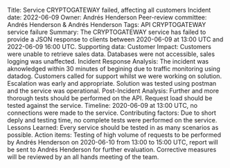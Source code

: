 Title: Service CRYPTOGATEWAY failed, affecting all customers
Incident date: 2022-06-09
Owner: Andrés Henderson
Peer-review committee: Andrés Henderson & Andrés Henderson
Tags: API CRYPTOGATEWAY service failure
Summary: The CRYPTOGATEWAY service has failed to provide a JSON response to clients between 2020-06-09 at 13:00 UTC and 2022-06-09 16:00 UTC.
Supporting data:
Customer Impact: Customers were unable to retrieve sales data. Databases were not accessible, sales logging was unaffected.
Incident Response Analysis: The incident was aknowledged within 30 minutes of begining due to traffic monitoring using datadog. Customers called for support whilst we were working on solution. 
Escalation was early and appropriate.
Solution was tested using postman and the service was operational.
Post-Incident Analysis: Further and more thorough tests should be performed on the API. 
Request load should be tested against the service.
Timeline: 2020-06-09 at 13:00 UTC, no connections were made to the service.
Contributing factors: Due to short deply and testing time, no complete tests were performed on the service. 
Lessons Learned: Every service should be tested in as many scenarios as possible. 
Action items: Testing of high volume of requests to be performed by Andrés Henderson on 2020-06-10 from 13:00 to 15:00 UTC, report will be sent to Andrés Henderson for further evaluation. Corrective measures will be reviewed by an all hands meeting of the team. 